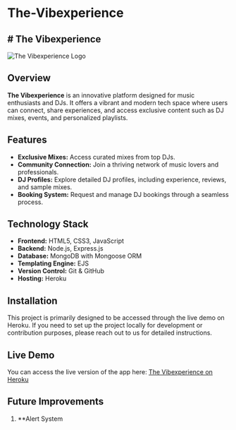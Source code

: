 # The-Vibexperience

## # The Vibexperience

<img src="Logo.png" alt="The Vibexperience Logo">

## Overview

**The Vibexperience** is an innovative platform designed for music enthusiasts and DJs. It offers a vibrant and modern tech space where users can connect, share experiences, and access exclusive content such as DJ mixes, events, and personalized playlists.

## Features

- **Exclusive Mixes:** Access curated mixes from top DJs.
- **Community Connection:** Join a thriving network of music lovers and professionals.
- **DJ Profiles:** Explore detailed DJ profiles, including experience, reviews, and sample mixes.
- **Booking System:** Request and manage DJ bookings through a seamless process.

## Technology Stack

- **Frontend:** HTML5, CSS3, JavaScript 
- **Backend:** Node.js, Express.js
- **Database:** MongoDB with Mongoose ORM
- **Templating Engine:** EJS
- **Version Control:** Git & GitHub
- **Hosting:** Heroku

## Installation

This project is primarily designed to be accessed through the live demo on Heroku. If you need to set up the project locally for development or contribution purposes, please reach out to us for detailed instructions.

## Live Demo

You can access the live version of the app here: [The Vibexperience on Heroku](https://the-vibexperience-f7b30e48c10f.herokuapp.com/)

## Future Improvements 

1. **Alert System